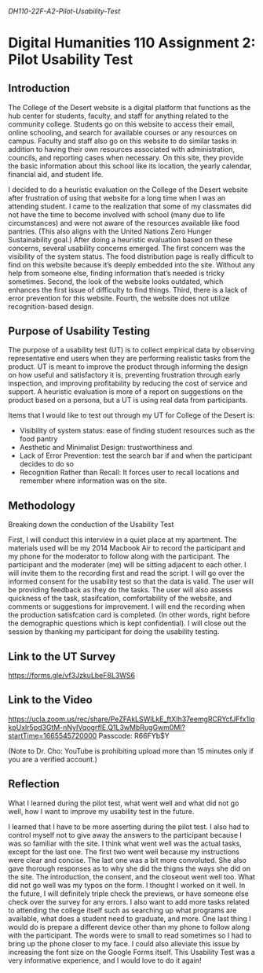 ###### DH110-22F-A2-Pilot-Usability-Test
# Digital Humanities 110 Assignment 2: Pilot Usability Test
## Introduction 
The College of the Desert website is a digital platform that functions as the hub center for students, faculty, and staff for anything related to the community college. Students go on  this website to access their email, online schooling, and search for available courses or any resources on campus. Faculty and staff also go on this website to do similar tasks in addition to having their own resources associated with administration, councils, and reporting cases when necessary. On this site, they provide the basic information about this school like its location, the yearly calendar, financial aid, and student life. 

I decided to do a heuristic evaluation on the College of the Desert website after frustration of using that website for a long time when I was an attending student. I came to the realization that some of my classmates did not have the time to become involved with school (many due to life circumstances) and were not aware of the resources available like food pantries. (This also aligns with the United Nations Zero Hunger Sustainability goal.) After doing a heuristic evaluation based on these concerns, several usability concerns emerged. The first concern was the visibility of the system status. The food distribution page is really difficult to find on this website because it’s deeply embedded into the site. Without any help from someone else, finding information that’s needed is tricky sometimes. Second, the look of the website looks outdated, which enhances the first issue of difficulty to find things. Third, there is a lack of error prevention for this website.  Fourth, the website does not utilize recognition-based design. 

## Purpose of Usability Testing
The purpose of a usability test (UT) is to collect empirical data by observing representative end users when they are performing realistic tasks from the product. UT is meant to improve the product through informing the design on how useful and satisfactory it is, preventing frustration through early inspection, and improving profitability by reducing the cost of service and support. A heuristic evaluation is more of a report on suggestions on the product based on a persona, but a UT is using real data from participants. 

Items that I would like to test out through my UT for College of the Desert is: 
* Visibility of system status: ease of finding student resources such as the food pantry
* Aesthetic and Minimalist Design: trustworthiness and 
* Lack of Error Prevention: test the search bar if and when the participant decides to do so
* Recognition Rather than Recall: It forces user to recall locations and remember where information was on the site. 

## Methodology
Breaking down the conduction of the Usability Test

First, I will conduct this interview in a quiet place at my apartment. The materials used will be my 2014 Macbook Air to record the participant and my phone for the moderator to follow along with the participant. The participant and the moderater (me) will be sitting adjacent to each other. I will invite them to the recording first and read the script. I will go over the informed consent for the usability test so that the data is valid. The user will be providing feedback as they do the tasks. The user will also assess quickness of the task, stasifcation, comfortability of the website, and comments or suggestions for improvement. I will end the recording when the production satisfcation card is completed. (In other words, right before the demographic questions which is kept confidential). I will close out the session by thanking my participant for doing the usability testing. 

## Link to the UT Survey
https://forms.gle/vf3JzkuLbeF8L3WS6

## Link to the Video
https://ucla.zoom.us/rec/share/PeZFAkLSWlLkE_ftXIh37eemgRCRYcfJFfx1lqkpUxIr5pd3GtM-nNyIVqogrfIE.Q1L3wMbRugGwm0Ml?startTime=1665545720000
Passcode: R66FYb$Y

(Note to Dr. Cho: YouTube is prohibiting upload more than 15 minutes only if you are a verified account.) 

## Reflection

What I learned during the pilot test, what went well and what did not go well, how I want to improve my usability test in the future. 

I learned that I have to be more asserting during the pilot test. I also had to control myself not to give away the answers to the participant because I was so familiar with the site. I think what went well was the actual tasks, except for the last one. The first two went well because my instructions were clear and concise. The last one was a bit more convoluted. She also gave thorough responses as to why she did the thigns the ways she did on the site. The introduction, the consent, and the closeout went well too. What did not go well was my typos on the form. I thought I worked on it well. In the future, I will definitely triple check the previews, or have someone else check over the survey for any errors. I also want to add more tasks related to attending the college itself such as searching up what programs are available, what does a student need to graduate, and more. One last thing I would do is prepare a different device other than my phone to follow along with the participant. The words were to small to read sometimes so I had to bring up the phone closer to my face. I could also alleviate this issue by increasing the font size on the Google Forms itself. This Usability Test was a very informative experience, and I would love to do it again! 
